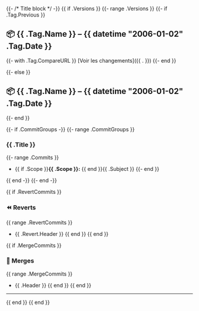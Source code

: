 {{- /* Title block */ -}}
{{ if .Versions }}
{{- range .Versions }}
{{- if .Tag.Previous }}
## 📦 {{ .Tag.Name }} – {{ datetime "2006-01-02" .Tag.Date }}

{{- with .Tag.CompareURL }}
[Voir les changements]({{ . }})
{{- end }}

{{- else }}
## 📦 {{ .Tag.Name }} – {{ datetime "2006-01-02" .Tag.Date }}
{{- end }}

{{- if .CommitGroups -}}
{{- range .CommitGroups }}
### {{ .Title }}

{{- range .Commits }}
- {{ if .Scope }}**{{ .Scope }}:** {{ end }}{{ .Subject }}
{{- end }}

{{ end -}}
{{- end -}}

{{ if .RevertCommits }}
### ⏪ Reverts

{{ range .RevertCommits }}
- {{ .Revert.Header }}
{{ end }}
{{ end }}

{{ if .MergeCommits }}
### 🔀 Merges

{{ range .MergeCommits }}
- {{ .Header }}
{{ end }}
{{ end }}

---
{{ end }}
{{ end }}
